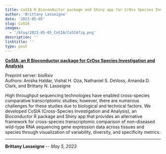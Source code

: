 ```yaml
---
title: CoSIA R Bioconductor package and Shiny app for CrOss Species Investigation and Analysis (Preprint)
author: 'Brittany Lasseigne'
date: '2023-05-05'
slug: CoSIA
images: 
  - '/blog/2023-05-05_CoSIA/CoSIAfig.png'
description: ''
linktitle: ''
type: post
---
```


__<a href="https://www.biorxiv.org/content/10.1101/2023.04.21.537877" target="_blank">CoSIA: an R Bioconductor package for CrOss Species Investigation and Analysis</a>__

Preprint server: bioRxiv<br>
Authors: Anisha Haldar, Vishal H. Oza, Nathaniel S. DeVoss, Amanda D. Clark, and Brittany N. Lasseigne

High throughput sequencing technologies have enabled cross-species comparative transcriptomic studies; however, there are numerous challenges for these studies due to biological and technical factors. We developed CoSIA (Cross-Species Investigation and Analysis), an Bioconductor R package and Shiny app that provides an alternative framework for cross-species transcriptomic comparison of non-diseased wild-type RNA sequencing gene expression data across tissues and species through visualization of variability, diversity, and specificity metrics.

---
**Brittany Lasseigne** -- _May 5, 2023_<br>